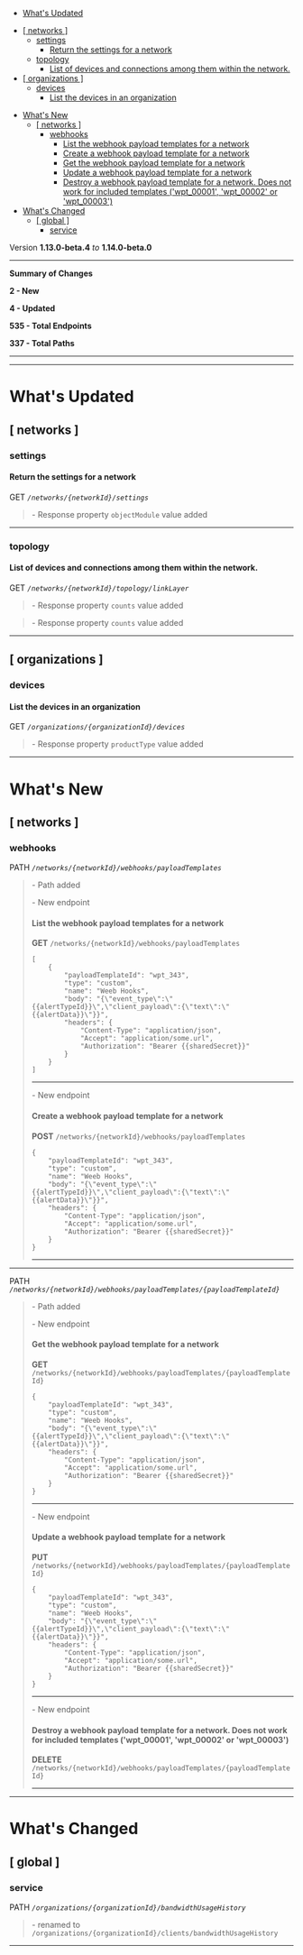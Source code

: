  - [What's Updated](#whats-updated)
  * [\[ networks \]](#-networks-)
    + [settings](#settings)
      - [Return the settings for a network](#return-the-settings-for-a-network)
    + [topology](#topology)
      - [List of devices and connections among them within the network.](#list-of-devices-and-connections-among-them-within-the-network)
  * [\[ organizations \]](#-organizations-)
    + [devices](#devices)
      - [List the devices in an organization](#list-the-devices-in-an-organization)
- [What's New](#whats-new)
  * [\[ networks \]](#-networks--1)
    + [webhooks](#webhooks)
      - [List the webhook payload templates for a network](#list-the-webhook-payload-templates-for-a-network)
      - [Create a webhook payload template for a network](#create-a-webhook-payload-template-for-a-network)
      - [Get the webhook payload template for a network](#get-the-webhook-payload-template-for-a-network)
      - [Update a webhook payload template for a network](#update-a-webhook-payload-template-for-a-network)
      - [Destroy a webhook payload template for a network. Does not work for included templates ('wpt\_00001', 'wpt\_00002' or 'wpt\_00003')](#destroy-a-webhook-payload-template-for-a-network-does-not-work-for-included-templates-wpt_00001-wpt_00002-or-wpt_00003)
- [What's Changed](#whats-changed)
  * [\[ global \]](#-global-)
    + [service](#service)
 
Version **1.13.0-beta.4** _to_ **1.14.0-beta.0**

* * *

**Summary of Changes**

**2 - New**

**4 - Updated**

**535 - Total Endpoints**

**337 - Total Paths**

* * *

* * *

What's Updated
==============

\[ networks \]
--------------

### settings

#### Return the settings for a network

GET _`/networks/{networkId}/settings`_

> \- Response property `objectModule` value added

* * *

### topology

#### List of devices and connections among them within the network.

GET _`/networks/{networkId}/topology/linkLayer`_

> \- Response property `counts` value added

> \- Response property `counts` value added

* * *

\[ organizations \]
-------------------

### devices

#### List the devices in an organization

GET _`/organizations/{organizationId}/devices`_

> \- Response property `productType` value added

* * *

What's New
==========

\[ networks \]
--------------

### webhooks

PATH _`/networks/{networkId}/webhooks/payloadTemplates`_

> \- Path added  
>   
> \- New endpoint
> 
> #### List the webhook payload templates for a network
> 
> **GET** `/networks/{networkId}/webhooks/payloadTemplates`  
> 
>     [
>         {
>             "payloadTemplateId": "wpt_343",
>             "type": "custom",
>             "name": "Weeb Hooks",
>             "body": "{\"event_type\":\"{{alertTypeId}}\",\"client_payload\":{\"text\":\"{{alertData}}\"}}",
>             "headers": {
>                 "Content-Type": "application/json",
>                 "Accept": "application/some.url",
>                 "Authorization": "Bearer {{sharedSecret}}"
>             }
>         }
>     ]
> 
> * * *
> 
>   
> \- New endpoint
> 
> #### Create a webhook payload template for a network
> 
> **POST** `/networks/{networkId}/webhooks/payloadTemplates`  
> 
>     {
>         "payloadTemplateId": "wpt_343",
>         "type": "custom",
>         "name": "Weeb Hooks",
>         "body": "{\"event_type\":\"{{alertTypeId}}\",\"client_payload\":{\"text\":\"{{alertData}}\"}}",
>         "headers": {
>             "Content-Type": "application/json",
>             "Accept": "application/some.url",
>             "Authorization": "Bearer {{sharedSecret}}"
>         }
>     }
> 
> * * *

* * *

PATH _`/networks/{networkId}/webhooks/payloadTemplates/{payloadTemplateId}`_

> \- Path added  
>   
> \- New endpoint
> 
> #### Get the webhook payload template for a network
> 
> **GET** `/networks/{networkId}/webhooks/payloadTemplates/{payloadTemplateId}`  
> 
>     {
>         "payloadTemplateId": "wpt_343",
>         "type": "custom",
>         "name": "Weeb Hooks",
>         "body": "{\"event_type\":\"{{alertTypeId}}\",\"client_payload\":{\"text\":\"{{alertData}}\"}}",
>         "headers": {
>             "Content-Type": "application/json",
>             "Accept": "application/some.url",
>             "Authorization": "Bearer {{sharedSecret}}"
>         }
>     }
> 
> * * *
> 
>   
> \- New endpoint
> 
> #### Update a webhook payload template for a network
> 
> **PUT** `/networks/{networkId}/webhooks/payloadTemplates/{payloadTemplateId}`  
> 
>     {
>         "payloadTemplateId": "wpt_343",
>         "type": "custom",
>         "name": "Weeb Hooks",
>         "body": "{\"event_type\":\"{{alertTypeId}}\",\"client_payload\":{\"text\":\"{{alertData}}\"}}",
>         "headers": {
>             "Content-Type": "application/json",
>             "Accept": "application/some.url",
>             "Authorization": "Bearer {{sharedSecret}}"
>         }
>     }
> 
> * * *
> 
>   
> \- New endpoint
> 
> #### Destroy a webhook payload template for a network. Does not work for included templates ('wpt\_00001', 'wpt\_00002' or 'wpt\_00003')
> 
> **DELETE** `/networks/{networkId}/webhooks/payloadTemplates/{payloadTemplateId}`  
> 
> * * *

* * *

What's Changed
==============

\[ global \]
------------

### service

PATH _`/organizations/{organizationId}/bandwidthUsageHistory`_

> \- renamed to `/organizations/{organizationId}/clients/bandwidthUsageHistory`

* * *